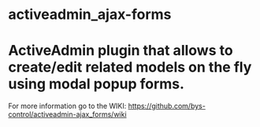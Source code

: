 activeadmin_ajax-forms
======================

ActiveAdmin plugin that allows to create/edit related models on the fly using modal popup forms.
================================================================

For more information go to the WIKI: https://github.com/bys-control/activeadmin-ajax_forms/wiki
